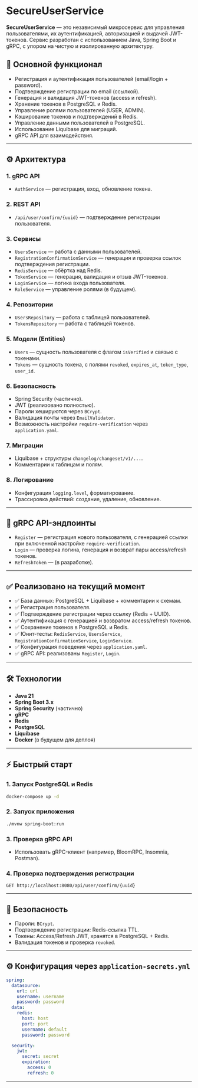 # SecureUserService

**SecureUserService** — это независимый микросервис для управления пользователями, их аутентификацией, авторизацией и выдачей JWT-токенов. Сервис разработан с использованием Java, Spring Boot и gRPC, с упором на чистую и изолированную архитектуру.

## 🚀 Основной функционал
- Регистрация и аутентификация пользователей (email/login + password).
- Подтверждение регистрации по email (ссылкой).
- Генерация и валидация JWT-токенов (access и refresh).
- Хранение токенов в PostgreSQL и Redis.
- Управление ролями пользователей (USER, ADMIN).
- Кэширование токенов и подтверждений в Redis.
- Управление данными пользователей в PostgreSQL.
- Использование Liquibase для миграций.
- gRPC API для взаимодействия.

---

## ⚙️ Архитектура

### 1. **gRPC API**
- `AuthService` — регистрация, вход, обновление токена.

### 2. **REST API**
- `/api/user/confirm/{uuid}` — подтверждение регистрации пользователя.

### 3. **Сервисы**
- `UsersService` — работа с данными пользователей.
- `RegistrationConfirmationService` — генерация и проверка ссылок подтверждения регистрации.
- `RedisService` — обёртка над Redis.
- `TokenService` — генерация, валидация и отзыв JWT-токенов.
- `LoginService` — логика входа пользователя.
- `RoleService` — управление ролями (в будущем).

### 4. **Репозитории**
- `UsersRepository` — работа с таблицей пользователей.
- `TokensRepository` — работа с таблицей токенов.

### 5. **Модели (Entities)**
- `Users` — сущность пользователя с флагом `isVerified` и связью с токенами.
- `Tokens` — сущность токена, с полями `revoked`, `expires_at`, `token_type`, `user_id`.

### 6. **Безопасность**
- Spring Security (частично).
- JWT (реализовано полностью).
- Пароли хешируются через `BCrypt`.
- Валидация почты через `EmailValidator`.
- Возможность настройки `require-verification` через `application.yaml`.

### 7. **Миграции**
- Liquibase + структуры `changelog/changeset/v1/...`.
- Комментарии к таблицам и полям.

### 8. **Логирование**
- Конфигурация `logging.level`, форматирование.
- Трассировка действий: создание, удаление, обновление.

---

## 📄 gRPC API-эндпоинты

- `Register` — регистрация нового пользователя, с генерацией ссылки при включенной настройке `require-verification`.
- `Login` — проверка логина, генерация и возврат пары access/refresh токенов.
- `RefreshToken` — (в разработке).

---

## ✅ Реализовано на текущий момент

- ✅ База данных: PostgreSQL + Liquibase + комментарии к схемам.
- ✅ Регистрация пользователя.
- ✅ Подтверждение регистрации через ссылку (Redis + UUID).
- ✅ Аутентификация с генерацией и возвратом access/refresh токенов.
- ✅ Сохранение токенов в PostgreSQL и Redis.
- ✅ Юнит-тесты: `RedisService`, `UsersService`, `RegistrationConfirmationService`, `LoginService`.
- ✅ Конфигурация поведения через `application.yaml`.
- ✅ gRPC API: реализованы `Register`, `Login`.

---

## 🛠️ Технологии
- **Java 21**
- **Spring Boot 3.x**
- **Spring Security** (частично)
- **gRPC**
- **Redis**
- **PostgreSQL**
- **Liquibase**
- **Docker** (в будущем для деплоя)

---

## ⚡ Быстрый старт

### 1. Запуск PostgreSQL и Redis
```bash
docker-compose up -d
```

### 2. Запуск приложения
```bash
./mvnw spring-boot:run
```

### 3. Проверка gRPC API
- Использовать gRPC-клиент (например, BloomRPC, Insomnia, Postman).

### 4. Проверка подтверждения регистрации
```http
GET http://localhost:8080/api/user/confirm/{uuid}
```

---

## 🔐 Безопасность
- Пароли: `BCrypt`.
- Подтверждение регистрации: Redis-ссылка TTL.
- Токены: Access/Refresh JWT, хранятся в PostgreSQL + Redis.
- Валидация токенов и проверка `revoked`.

---

## ⚙️ Конфигурация через `application-secrets.yml`
```yaml
spring:
  datasource:
    url: url
    username: username
    password: password
  data:
    redis:
      host: host
      port: port
      username: default
      password: password

  security:
    jwt:
      secret: secret
      expiration:
        access: 0
        refresh: 0
```
---
